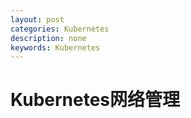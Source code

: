 ```yaml
---
layout: post
categories: Kubernetes
description: none
keywords: Kubernetes
---
```

# Kubernetes网络管理

